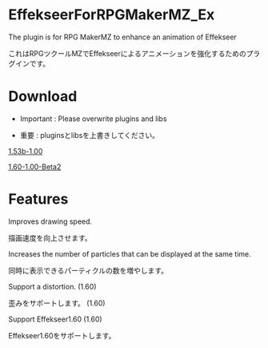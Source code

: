 # EffekseerForRPGMakerMZ_Ex

The plugin is for RPG MakerMZ to enhance an animation of Effekseer

これはRPGツクールMZでEffekseerによるアニメーションを強化するためのプラグインです。

# Download

* Important : Please overwrite plugins and libs

* 重要 : pluginsとlibsを上書きしてください。

[1.53b-1.00](https://github.com/effekseer/EffekseerForRPGMakerMZ_Ex/releases/download/153b-100/EffekseerForRPGMakerMZ_Ex-153b-100.zip)

[1.60-1.00-Beta2](https://github.com/effekseer/EffekseerForRPGMakerMZ_Ex/releases/download/160-100-beta2/EffekseerForRPGMakerMZ_Ex-160-100-Beta2.zip)

# Features

Improves drawing speed. 

描画速度を向上させます。

Increases the number of particles that can be displayed at the same time.

同時に表示できるパーティクルの数を増やします。

Support a distortion. (1.60)

歪みをサポートします。 (1.60)

Support Effekseer1.60 (1.60)

Effekseer1.60をサポートします。